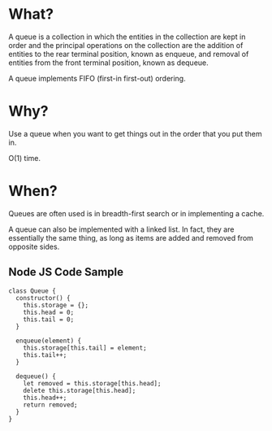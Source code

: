 # What?

A queue is a collection in which the entities in the collection are kept in order and the principal operations on the collection are the addition of entities to the rear terminal position, known as enqueue, and removal of entities from the front terminal position, known as dequeue.

A queue implements FIFO (first-in first-out) ordering.

# Why?

Use a queue when you want to get things out in the order that you put them in.

O(1) time.

# When?

Queues are often used is in breadth-first search or in implementing a cache.

A queue can also be implemented with a linked list. In fact, they are essentially the same thing, as long as items are added and removed from opposite sides.

## Node JS Code Sample

```
class Queue {
  constructor() {
    this.storage = {};
    this.head = 0;
    this.tail = 0;
  }

  enqueue(element) {
    this.storage[this.tail] = element;
    this.tail++;
  }

  dequeue() {
    let removed = this.storage[this.head];
    delete this.storage[this.head];
    this.head++;
    return removed;
  }
}

```
